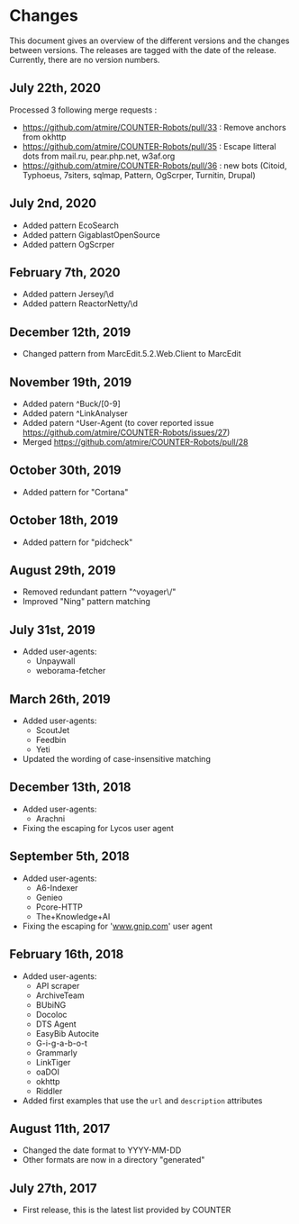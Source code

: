 # Changes
This document gives an overview of the different versions and the changes between versions.
The releases are tagged with the date of the release. Currently, there are no version numbers.

## July 22th, 2020
Processed 3 following merge requests : 
- https://github.com/atmire/COUNTER-Robots/pull/33 : Remove anchors from okhttp
- https://github.com/atmire/COUNTER-Robots/pull/35 : Escape litteral dots from mail.ru, pear.php.net, w3af.org
- https://github.com/atmire/COUNTER-Robots/pull/36 : new bots (Citoid, Typhoeus, 7siters, sqlmap, Pattern, OgScrper, Turnitin, Drupal)

## July 2nd, 2020
- Added pattern EcoSearch
- Added pattern GigablastOpenSource
- Added pattern OgScrper

## February 7th, 2020
- Added pattern Jersey\/\d
- Added pattern ReactorNetty\/\d

## December 12th, 2019
- Changed pattern from MarcEdit.5.2.Web.Client to MarcEdit

## November 19th, 2019
- Added patern ^Buck/[0-9]
- Added patern ^LinkAnalyser
- Added patern ^User-Agent (to cover reported issue https://github.com/atmire/COUNTER-Robots/issues/27)
- Merged https://github.com/atmire/COUNTER-Robots/pull/28

## October 30th, 2019
- Added pattern for "Cortana"

## October 18th, 2019
- Added pattern for "pidcheck"

## August 29th, 2019
- Removed redundant pattern "^voyager\\/"
- Improved "Ning" pattern matching

## July 31st, 2019
- Added user-agents:
    - Unpaywall
    - weborama-fetcher

## March 26th, 2019
- Added user-agents:
    - ScoutJet
    - Feedbin
    - Yeti
- Updated the wording of case-insensitive matching

## December 13th, 2018
- Added user-agents:
    - Arachni
- Fixing the escaping for Lycos user agent

## September 5th, 2018
- Added user-agents:
    - A6-Indexer
    - Genieo
    - Pcore-HTTP
    - The+Knowledge+AI    
- Fixing the escaping for 'www.gnip.com' user agent

## February 16th, 2018
- Added user-agents:
    - API scraper
    - ArchiveTeam
    - BUbiNG
    - Docoloc
    - DTS Agent
    - EasyBib Autocite
    - G-i-g-a-b-o-t
    - Grammarly
    - LinkTiger
    - oaDOI
    - okhttp
    - Riddler
- Added first examples that use the `url` and `description` attributes

## August 11th, 2017
- Changed the date format to YYYY-MM-DD
- Other formats are now in a directory "generated"

## July 27th, 2017
- First release, this is the latest list provided by COUNTER
